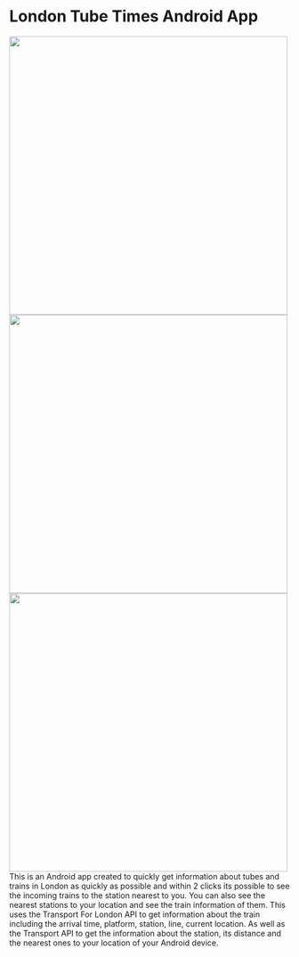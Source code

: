 # London Tube Times Android App

<a href="url"><img src="http://miteyan.com/img/Apps/train3.png" align="left" height="500" ></a>
<a href="url"><img src="http://miteyan.com/img/Apps/train2.png" align="left" height="500" ></a>
<a href="url"><img src="http://miteyan.com/img/Apps/train1.png" align="left" height="500" ></a>


This is an Android app created to quickly get information about tubes and trains in London
              as quickly as possible and within 2 clicks its possible to see the incoming trains to the station nearest to you. You can also see the nearest stations to your location and see the train information of them. This uses the Transport For London API to get information about the train including the arrival time, platform, station, line, current location. As well as the Transport API to get the information about the station, its distance and the nearest ones to your location of your Android device. 
